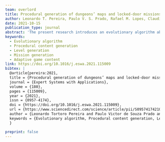```yaml
---
team: overlord
title: Procedural generation of dungeons’ maps and locked-door missions through an evolutionary algorithm validated with players
author: Leonardo T. Pereira, Paulo V. S. Prado, Rafael M. Lopes, Claudio F. M. Toledo
date: 2021-10-15
publication_type: journal
abstract: 'The present research introduces an evolutionary algorithm able to procedurally generate dungeon maps containing locked door missions. The evolutionary algorithm evolves a tree structure, which encodes dungeons, aiming to generate levels close to the input configuration provided by a game designer. The tree structure holds information about the number of rooms, connections between them, and their position within a 2D map. The proposed encoding also allows evolving semantic information about the narrative of the game. This is done by feasibly setting keys and locks throughout the dungeons for locked door missions. The generated dungeons are then evaluated computationally and as a proof of concept using an adventure game prototype. A total of 70 players evaluated the contents and the results show that the procedurally generated levels are perceived as more human-made, fun, and difficult than their human-made counterparts for most cases.'
keywords:
  - Evolutionary algorithm
  - Procedural content generation
  - Level generation
  - Mission generation
  - Adaptive game content
link: https://doi.org/10.1016/j.eswa.2021.115009
bibtex: |
  @article{pereira:2021,
  title = {Procedural generation of dungeons’ maps and locked-door missions through an evolutionary algorithm validated with players},
  journal = {Expert Systems with Applications},
  volume = {180},
  pages = {115009},
  year = {2021},
  issn = {0957-4174},
  doi = {https://doi.org/10.1016/j.eswa.2021.115009},
  url = {https://www.sciencedirect.com/science/article/pii/S0957417421004504},
  author = {Leonardo Tortoro Pereira and Paulo Victor de Souza Prado and Rafael Miranda Lopes and Claudio Fabiano Motta Toledo},
  keywords = {Evolutionary algorithm, Procedural content generation, Level generation, Mission generation, Adaptive game content},
  }

preprint: false
---
```

